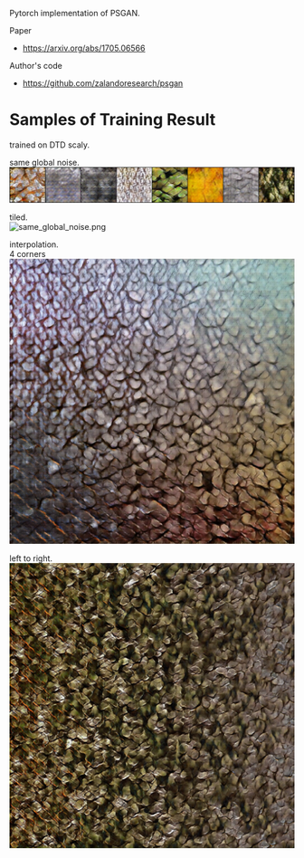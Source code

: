 Pytorch implementation of PSGAN.
  
Paper  
- https://arxiv.org/abs/1705.06566  
  
Author's code  
- https://github.com/zalandoresearch/psgan  
  
# Samples of Training Result
trained on DTD scaly.  
  
same global noise.
![same_global_noise.png](samples/sample_e10000.png)  
  
tiled.  
![same_global_noise.png](samples/sample_from_random_noise.png)  

interpolation.  
4 corners
![4corner_interpolation.png](samples/corner_interpolation_sample_resized.png)

left to right.
![left_to_right_interpolation.png](samples/left_to_right_interpolation_sample_resized.png)
  